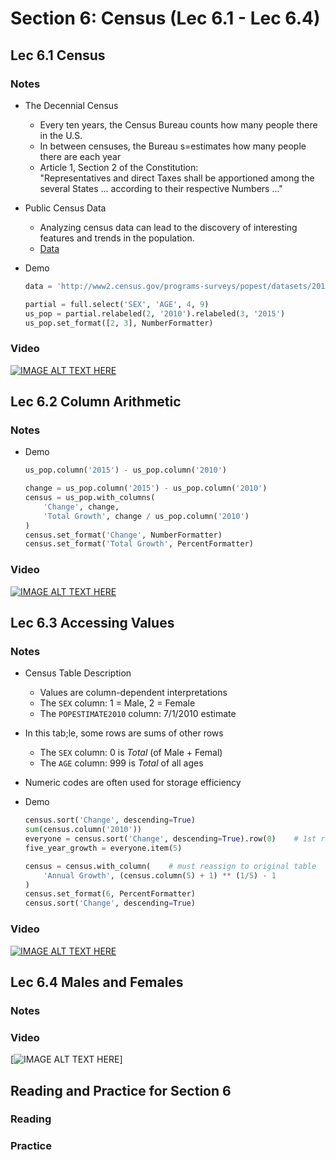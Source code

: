 # Section 6: Census (Lec 6.1 - Lec 6.4)

## Lec 6.1 Census

### Notes

+ The Decennial Census
    + Every ten years, the Census Bureau counts how many people there in the U.S.
    + In between censuses, the Bureau s=estimates how many people there are each year
    + Article 1, Section 2 of the Constitution:  
        "Representatives and direct Taxes shall be apportioned among the several States ... according to their respective Numbers ..."
+ Public Census Data
    + Analyzing census data can lead to the discovery of interesting features and trends in the population.
    + [Data](http://www2.census.org/programs-surveys)
+ Demo

    ```python
    data = 'http://www2.census.gov/programs-surveys/popest/datasets/2010-2015/national/asrh/nc-est2015-agesex-res.csv'

    partial = full.select('SEX', 'AGE', 4, 9)
    us_pop = partial.relabeled(2, '2010').relabeled(3, '2015')
    us_pop.set_format([2, 3], NumberFormatter)
    ```

### Video

[![IMAGE ALT TEXT HERE](https://img.youtube.com/vi/YOUTUBE_VIDEO_ID_HERE/0.jpg)](https://youtu.be/b29OrPn5ofw)

## Lec 6.2 Column Arithmetic

### Notes

+ Demo
    ```python
    us_pop.column('2015') - us_pop.column('2010')

    change = us_pop.column('2015') - us_pop.column('2010')
    census = us_pop.with_columns(
        'Change', change,
        'Total Growth', change / us_pop.column('2010')
    )
    census.set_format('Change', NumberFormatter)
    census.set_format('Total Growth', PercentFormatter)
    ```

### Video

[![IMAGE ALT TEXT HERE](https://img.youtube.com/vi/YOUTUBE_VIDEO_ID_HERE/0.jpg)](https://youtu.be/4SLry5hYcmE)

## Lec 6.3 Accessing Values

### Notes

+ Census Table Description
    + Values are column-dependent interpretations
    + The `SEX` column: 1 = Male, 2 = Female
    + The `POPESTIMATE2010` column: 7/1/2010 estimate
+ In this tab;le, some rows are sums of other rows
    + The `SEX` column: 0 is $Total$ (of Male + Femal)
    + The `AGE`   column: 999 is $Total$ of all ages
+ Numeric codes are often used for storage efficiency
+ Demo

    ```python
    census.sort('Change', descending=True)
    sum(census.column('2010')) 
    everyone = census.sort('Change', descending=True).row(0)    # 1st row
    five_year_growth = everyone.item(5)

    census = census.with_column(    # must reassign to original table
        'Annual Growth', (census.column(5) + 1) ** (1/5) - 1
    )
    census.set_format(6, PercentFormatter)
    census.sort('Change', descending=True)
    ```

### Video

[![IMAGE ALT TEXT HERE](https://img.youtube.com/vi/YOUTUBE_VIDEO_ID_HERE/0.jpg)](https://youtu.be/EOrAk4r9kck)

## Lec 6.4 Males and Females

### Notes


### Video

[![IMAGE ALT TEXT HERE](https://img.youtube.com/vi/YOUTUBE_VIDEO_ID_HERE/0.jpg)]

## Reading and Practice for Section 6

### Reading


### Practice

